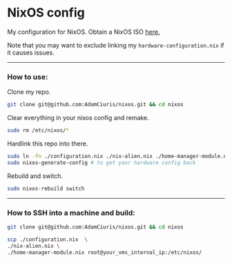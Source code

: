 <h1>NixOS config</h1>

My configuration for NixOS. Obtain a NixOS ISO [here.](https://nixos.org/manual/nixos/stable/#sec-obtaining)

Note that you may want to exclude linking my `hardware-configuration.nix` if it causes issues.

---

<h3>How to use:</h3>

Clone my repo.

```bash
git clone git@github.com:AdamCiuris/nixos.git && cd nixos
```

Clear everything in your nixos config and remake.

```bash
sudo rm /etc/nixos/* 
```

Hardlink this repo into there.

```bash
sudo ln -fn ./configuration.nix ./nix-alien.nix ./home-manager-module.nix /etc/nixos/ && \
sudo nixos-generate-config # to get your hardware config back
```

Rebuild and switch.

```bash
sudo nixos-rebuild switch
```

---

<h3>How to SSH into a machine and build:</h3>



```bash
git clone git@github.com:AdamCiuris/nixos.git && cd nixos
```

```bash
scp ./configuration.nix  \
./nix-alien.nix \
./home-manager-module.nix root@your_vms_internal_ip:/etc/nixos/
```
